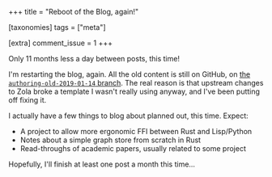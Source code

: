 +++
title = "Reboot of the Blog, again!"

[taxonomies]
tags = ["meta"]

[extra]
comment_issue = 1
+++

Only 11 months less a day between posts, this time!

I'm restarting the blog, again. All the old content is still on GitHub, on [the `authoring-old-2019-01-14` branch](https://github.com/remexre/remexre.github.io/tree/authoring-old-2019-01-14). The real reason is that upstream changes to Zola broke a template I wasn't really using anyway, and I've been putting off fixing it.

I actually have a few things to blog about planned out, this time. Expect:

-	A project to allow more ergonomic FFI between Rust and Lisp/Python
-	Notes about a simple graph store from scratch in Rust
-	Read-throughs of academic papers, usually related to some project

Hopefully, I'll finish at least one post a month this time...
